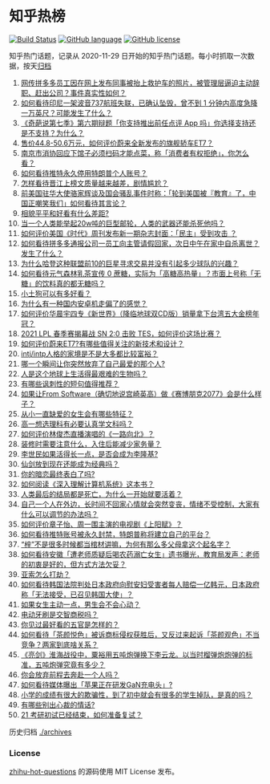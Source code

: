 # 知乎热榜
[![Build Status](https://github.com/ToWeLong/zhihu-hot-questions/workflows/CI/badge.svg)](https://github.com/ToWeLong/zhihu-hot-questions/actions)
[![GitHub language](https://img.shields.io/badge/language-golang-orange.svg)](https://golang.org/)
[![GitHub license](https://img.shields.io/github/license/ToWeLong/zhihu-hot-questions)](https://github.com/ToWeLong/zhihu-hot-questions/blob/main/LICENSE)

知乎热门话题，记录从 2020-11-29 日开始的知乎热门话题。每小时抓取一次数据，按天[归档](./archives)

<!-- BEGIN -->

1. [网传拼多多员工因在网上发布同事被抬上救护车的照片，被管理层逼迫主动辞职、赶出公司？事件真实性如何？](https://www.zhihu.com/question/438581129)
1. [如何看待印尼一架波音737航班失联，已确认坠毁，曾不到 1 分钟内高度急降一万英尺？可能发生了什么？](https://www.zhihu.com/question/438613346)
1. [《奇葩说第七季》第六期辩题「你支持推出前任点评 App 吗」你选择支持还是不支持？为什么？](https://www.zhihu.com/question/438633594)
1. [售价44.8-50.6万元，如何评价蔚来全新发布的旗舰轿车ET7？](https://www.zhihu.com/question/438628815)
1. [南京市消协回应下馆子必须扫码才能点菜，称「消费者有权拒绝」，你怎么看？](https://www.zhihu.com/question/438146894)
1. [如何看待推特永久停用特朗普个人账号？](https://www.zhihu.com/question/438537142)
1. [怎样看待晋江上榜文质量越来越差，剧情尴尬？](https://www.zhihu.com/question/390235773)
1. [前美国驻华大使骆家辉谈及国会骚乱事件时称：「轮到美国被『教育』了，中国正嘲笑我们」如何看待其言论？](https://www.zhihu.com/question/438442595)
1. [相貌平平和好看有什么差距?](https://www.zhihu.com/question/436671368)
1. [当一个人类能举起20w吨的巨型邮轮，人类的武器还能杀死他吗？](https://www.zhihu.com/question/431102613)
1. [如何评价美国《时代》周刊发布新一期杂志封面：「民主」受到攻击 ？](https://www.zhihu.com/question/438435113)
1. [如何看待拼多多通报公司一员工向主管请假回家，次日中午在家中自杀离世？发生了什么？](https://www.zhihu.com/question/438610398)
1. [为什么哈登这种联盟前10的巨星寻求交易并没有引起多少球队的兴趣？](https://www.zhihu.com/question/436088918)
1. [如何看待元气森林乳茶宣传 0 蔗糖，实际为「高糖高热量」？市面上号称「无糖」的饮料真的都无糖吗？](https://www.zhihu.com/question/438486634)
1. [小土狗可以有多好看？](https://www.zhihu.com/question/410684805)
1. [为什么有一种国内安卓机走偏了的感觉？](https://www.zhihu.com/question/430707553)
1. [如何评价华晨宇四专《新世界》（降临地球双CD版）销量拿下台湾五大金榜年冠？](https://www.zhihu.com/question/438500971)
1. [2021 LPL 春季赛揭幕战 SN 2:0 击败 TES，如何评价这场比赛？](https://www.zhihu.com/question/438614735)
1. [如何评价蔚来ET7?有哪些值得关注的新技术和设计？](https://www.zhihu.com/question/438623252)
1. [intj/intp人格的家境是不是大多都比较富裕？](https://www.zhihu.com/question/435621406)
1. [哪一个瞬间让你突然放弃了自己最爱的那个人?](https://www.zhihu.com/question/436029027)
1. [人是这个地球上生活得最艰难的生物吗？](https://www.zhihu.com/question/438373271)
1. [有哪些讽刺性的短句值得推荐？](https://www.zhihu.com/question/352918546)
1. [如果让From Software（确切地说宫崎英高）做《赛博朋克2077》会是什么样子？](https://www.zhihu.com/question/437724160)
1. [从小一直缺爱的女生会有哪些特征？](https://www.zhihu.com/question/279159280)
1. [高一想选理科有必要认真学文科吗？](https://www.zhihu.com/question/64995247)
1. [如何评价林俊杰直播演唱的《一路向北》？](https://www.zhihu.com/question/438194931)
1. [装修时需要注意什么，入住后能减少家务量？](https://www.zhihu.com/question/437060905)
1. [李世民如果活得长一点，是否会成为李隆基?](https://www.zhihu.com/question/437132821)
1. [仙剑放到现在还能成为经典吗？](https://www.zhihu.com/question/437015609)
1. [你的暗恋最终表白了吗?](https://www.zhihu.com/question/321260611)
1. [如何阅读《深入理解计算机系统》这本书？](https://www.zhihu.com/question/20402534)
1. [人类最后的结局都是死亡，为什么一开始就要活着？](https://www.zhihu.com/question/436642795)
1. [自己一个人在外边，长时间不回家心情就会突然变丧，情绪不受控制，大家有什么可以调节的办法吗？](https://www.zhihu.com/question/276556483)
1. [如何评价章子怡、周一围主演的电视剧《上阳赋》？](https://www.zhihu.com/question/438346605)
1. [如何看待推特账号被永久封禁，特朗普称将建立自己的平台？](https://www.zhihu.com/question/438545399)
1. [“梓”不是很多时候都当棺材讲嘛，为何有那么多父母拿这个起名字？](https://www.zhihu.com/question/410100382)
1. [如何看待安徽「遭老师质疑后喝农药溺亡女生」遗书曝光，教育局发声：老师的初衷是好的，但方式方法欠妥？](https://www.zhihu.com/question/438551573)
1. [亚索怎么打劫？](https://www.zhihu.com/question/352647324)
1. [如何看待韩国法院判处日本政府向慰安妇受害者每人赔偿一亿韩元，日本政府称「无法接受，已召见韩国大使」？](https://www.zhihu.com/question/438420800)
1. [如果女生主动一点，男生会不会心动？](https://www.zhihu.com/question/432129590)
1. [电动牙刷是交智商税吗？](https://www.zhihu.com/question/426635230)
1. [你见过最好看的五官是怎样的？](https://www.zhihu.com/question/62598205)
1. [如何看待「茶颜悦色」被诉商标侵权获胜后，又反过来起诉「茶颜观色」不当竞争？两家到底啥关系？](https://www.zhihu.com/question/438111550)
1. [《亮剑》淮海战役中，粟裕用五吨炮弹换下李云龙。以当时榴弹炮炮弹的标准，五吨炮弹究竟有多少？](https://www.zhihu.com/question/263854029)
1. [你会放弃前程去奔赴一个人吗？](https://www.zhihu.com/question/434760639)
1. [如何看待媒体曝出「苹果正在研发GaN充电头」?](https://www.zhihu.com/question/437979475)
1. [小学的成绩有很大的欺骗性，到了初中就会有很多的学生掉队，是真的吗？](https://www.zhihu.com/question/433616847)
1. [有哪些别出心裁的情话?](https://www.zhihu.com/question/402009722)
1. [21 考研初试已经结束，如何准备复试？](https://www.zhihu.com/question/438161574)

<!-- END -->

历史归档 [./archives](./archives)


### License
[zhihu-hot-questions](https://github.com/towelong/zhihu-hot-questions) 的源码使用 MIT License 发布。